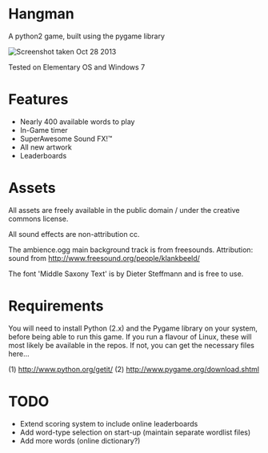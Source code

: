 Hangman
=======

A python2 game, built using the pygame library

![Screenshot taken Oct 28 2013](http://i.imgur.com/sQMOIjF.png)

Tested on Elementary OS and Windows 7

Features
=======

* Nearly 400 available words to play
* In-Game timer
* SuperAwesome Sound FX!™
* All new artwork
* Leaderboards

Assets
=======

All assets are freely available in the public domain / under the creative commons license.

All sound effects are non-attribution cc.

The ambience.ogg main background track is from freesounds.  Attribution: sound from http://www.freesound.org/people/klankbeeld/

The font 'Middle Saxony Text' is by Dieter Steffmann and is free to use.

Requirements
=======

You will need to install Python (2.x) and the Pygame library on your system, before being able to run this game.  If you run a flavour of Linux, these will most likely be available in the repos.  If not, you can get the necessary files here...

(1) http://www.python.org/getit/
(2) http://www.pygame.org/download.shtml


TODO
=======

* Extend scoring system to include online leaderboards
* Add word-type selection on start-up (maintain separate wordlist files)
* Add more words (online dictionary?)
